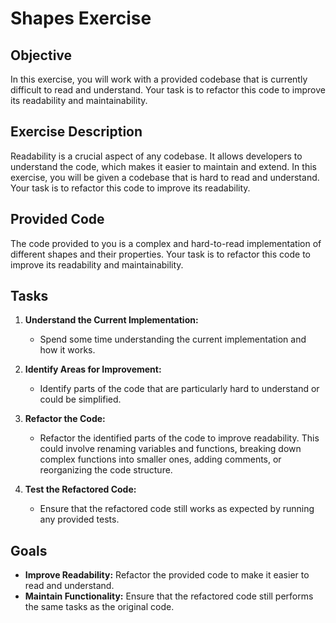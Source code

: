 # Shapes Exercise

## Objective

In this exercise, you will work with a provided codebase that is currently difficult to read and understand. Your task is to refactor this code to improve its readability and maintainability.

## Exercise Description

Readability is a crucial aspect of any codebase. It allows developers to understand the code, which makes it easier to maintain and extend. In this exercise, you will be given a codebase that is hard to read and understand. Your task is to refactor this code to improve its readability.

## Provided Code

The code provided to you is a complex and hard-to-read implementation of different shapes and their properties. Your task is to refactor this code to improve its readability and maintainability.

## Tasks

1. **Understand the Current Implementation:**
    - Spend some time understanding the current implementation and how it works.

2. **Identify Areas for Improvement:**
    - Identify parts of the code that are particularly hard to understand or could be simplified.

3. **Refactor the Code:**
    - Refactor the identified parts of the code to improve readability. This could involve renaming variables and functions, breaking down complex functions into smaller ones, adding comments, or reorganizing the code structure.

4. **Test the Refactored Code:**
    - Ensure that the refactored code still works as expected by running any provided tests.

## Goals

- **Improve Readability:** Refactor the provided code to make it easier to read and understand.
- **Maintain Functionality:** Ensure that the refactored code still performs the same tasks as the original code.